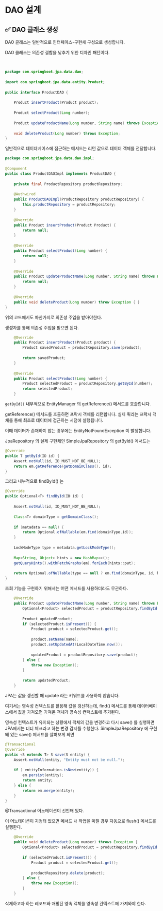 # DAO 설계

## ✅ DAO 클래스 생성

DAO 클래스는 일반적으로 인터페이스-구현체 구성으로 생성합니다.

DAO 클래스는 의존성 결합을 낮추기 위한 디자인 패턴이다.

<figure><img src="../.gitbook/assets/스크린샷 2023-11-29 오전 12.32.32.png" alt="" width="343"><figcaption></figcaption></figure>

```java
package com.springboot.jpa.data.dao;

import com.springboot.jpa.data.entity.Product;

public interface ProductDAO {

    Product insertProduct(Product product);
    
    Product selectProduct(Long number);
    
    Product updateProductName(Long number, String name) throws Exception;
    
    void deleteProduct(Long number) throws Exception;
}
```



일반적으로 데이터베이스에 접근하는 메서드는 리턴 값으로 데이터 객체를 전달합니다.

```java
package com.springboot.jpa.data.dao.impl;

@Component
public class ProductDAOImpl implements ProductDAO {

    private final ProductRepository productRepository;
    
    @Authwired
    public ProductDAOImpl(ProductRepository productRepository) {
        this.productRepository = productRepository;
    }
    
    @Override
    public Product insertProduct(Product Product) {
        return null;
    }
    
    @Override
    public Product selectProduct(Long number) {
        return null;
    }
    
    @Override
    public Product updateProductName(Long number, String name) throws Exception {
        return null;
    }
    
    @Override
    public void deleteProduct(Long number) throw Exception { }
}
```

위의 코드에서도 마찬가지로 의존성 주입을 받아야한다.

생성자를 통해 의존성 주입을 받으면 된다.

```java
    @Override
    public Product insertProduct(Product product) {
        Product savedProduct = productRepository.save(product);

        return savedProduct;
    }
    
    @Override
    public Product selectProduct(Long number) {
        Product selectedProduct = productRepository.getById(number);
        return selectedProduct;
    }

```



`getById()` 내부적으로 EntityManager 의 getReference() 메서드를 호출합니다.

getReference() 메서드를 호출하면 프락시 객체를 리턴합니다. 실제 쿼리는 프락시 객체를 통해 최초로 데이터에 접근하는 시점에 실행됩니다.

이때 데이터가 존재하지 않는 경우에는 EntityNotFoundException 이 발생합니다.

JpaRepository 의 실제 구현체인 SimpleJpaRepository 의 getById() 메서드는&#x20;

```java
@Override
public T getById(ID id) {
    Assert.notNull(id, ID_MUST_NOT_BE_NULL);
    return em.getReference(getDomainClass(), id);
}
```

그리고 내부적으로 findById() 는&#x20;

```java
@Override
public Optional<T> findById(ID id) {

    Assert.notNull(id, ID_MUST_NOT_BE_NULL);
    
    Class<T> domainType = getDomainClass();
    
    if (metadata == null) {
        return Optional.ofNullable(em.find(domainType,id));
    }
    
    LockModeType type = metadata.getLockModeType();
    
    Map<String, Object> hints = new HashMap<>();
    getQueryHints().withFetchGraphs(em).forEach(hints::put);
    
    return Optional.ofNullable(type == null ? em.find(domainType, id, hints) : em.find(domainType, id, type, hints));
}
```

조회 기능을 구현하기 위해서는 어떤 메서드를 사용하더라도 무관하다.

```java
    @Override
    public Product updateProductName(Long number, String name) throws Exception {
        Optional<Product> selectedProduct = productRepository.findById(number);

        Product updatedProduct;
        if (selectedProduct.isPresent()) {
            Product product = selectedProduct.get();

            product.setName(name);
            product.setUpdatedAt(LocalDateTime.now());

            updatedProduct = productRepository.save(product);
        } else {
            throw new Exception();
        }

        return updatedProduct;
    }

```

JPA는 값을 갱신할 때 update 라는 키워드를 사용하지 않습니다.

여기서는 영속성 컨텍스트를 활용해 값을 갱신하는데, find() 메서드를 통해 데이터베이스에서 값을 가져오면 가져온 객체가 영속성 컨택스트에 추가된다.

영속성 컨텍스트가 유지되는 상황에서 객체의 값을 변경하고 다시 save() 를 실행하면 JPA에서는 더티 체크라고 하는 변경 감지를 수행한다. SimpleJpaRepository 에 구현돼 있는 save() 메서드를 살펴보게 되면&#x20;

```java
@Transactional
@Override
public <S extends T> S save(S entity) {
    Assert.notNull(entity, "Entity must not be null.");
    
    if ( entityInformation.isNew(entity)) {
        em.persist(entity);
        return entity;
    } else {
        return em.merge(entity);
    }
}
```

@Transactional 어노테이션이 선언돼 있다.

이 어노테이션이 지정돼 있으면 메서드 내 작업을 마칠 경우 자동으로 flush() 메서드를 실행한다.



```java
    @Override
    public void deleteProduct(Long number) throws Exception {
        Optional<Product> selectedProduct = productRepository.findById(number);

        if (selectedProduct.isPresent()) {
            Product product = selectedProduct.get();

            productRepository.delete(product);
        } else {
            throw new Exception();
        }
    }

```

삭제하고자 하는 레코드와 매핑된 영속 객체를 영속성 컨텍스트에 가져와야 한다.

